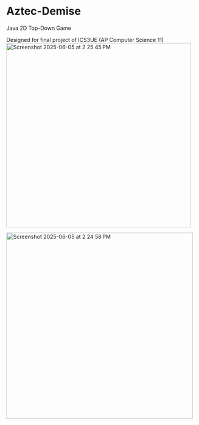 # Aztec-Demise

Java 2D Top-Down Game

Designed for final project of ICS3UE (AP Computer Science 11)
<img width="485" alt="Screenshot 2025-06-05 at 2 25 45 PM" src="https://github.com/user-attachments/assets/40cded90-9ff7-4375-bd3e-1e6a3a5cf2b9" />


<img width="490" alt="Screenshot 2025-06-05 at 2 24 58 PM" src="https://github.com/user-attachments/assets/964088fc-14ae-4363-939e-7ff87bbf489a" />

